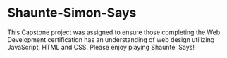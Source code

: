 # Shaunte-Simon-Says

This Capstone project was assigned to ensure those completing the Web Development certification has an understanding of web design utilizing JavaScript, HTML and CSS. Please enjoy playing Shaunte' Says!
